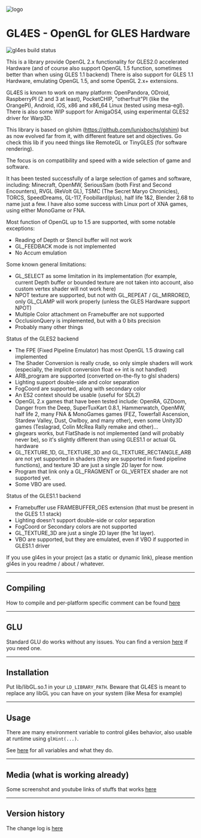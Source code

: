 ![logo](gl4es.png "gl4es logo")

GL4ES - OpenGL for GLES Hardware
====

![gl4es build status](https://api.travis-ci.org/ptitSeb/gl4es.png "gl4es build status")

This is a library provide OpenGL 2.x functionality for GLES2.0 accelerated Hardware (and of course also support OpenGL 1.5 function, sometimes better than when using GLES 1.1 backend)
There is also support for GLES 1.1 Hardware, emulating OpenGL 1.5, and some OpenGL 2.x+ extensions.

GL4ES is known to work on many platform: OpenPandora, ODroid, RaspberryPI (2 and 3 at least), PocketCHIP, "otherfruit"PI (like the OrangePI), Android, iOS, x86 and x86_64 Linux (tested using mesa-egl). There is also some WIP support for AmigaOS4, using experimental GLES2 driver for Warp3D.

This library is based on glshim (https://github.com/lunixbochs/glshim) but as now evolved far from it, with different feature set and objectives. Go check this lib if you need things like RemoteGL or TinyGLES (for software rendering).

The focus is on compatibility and speed with a wide selection of game and software.

It has been tested successfully of a large selection of games and software, including: Minecraft, OpenMW, SeriousSam (both First and Second Encounters), RVGL (ReVolt GL), TSMC (The Secret Maryo Chronicles), TORCS, SpeedDreams, GL-117, Foobillard(plus), half life 1&2, Blender 2.68 to name just a few. I have also some success with Linux port of XNA games, using either MonoGame or FNA.

Most function of OpenGL up to 1.5 are supported, with some notable exceptions:
 * Reading of Depth or Stencil buffer will not work
 * GL_FEEDBACK mode is not implemented
 * No Accum emulation

Some known general limitations:
 * GL_SELECT as some limitation in its implementation (for example, current Depth buffer or bounded texture are not taken into account, also custom vertex shader will not work here)
 * NPOT texture are supported, but not with GL_REPEAT / GL_MIRRORED, only GL_CLAMP will work properly (unless the GLES Hardware support NPOT)
 * Multiple Color attachment on Framebuffer are not supported
 * OcclusionQuery is implemented, but with a 0 bits precision
 * Probably many other things

Status of the GLES2 backend
 * The FPE (Fixed Pipeline Emulator) has most OpenGL 1.5 drawing call implemented
 * The Shader Conversion is really crude, so only simple shaders will work (especially, the implicit conversion float <-> int is not handled)
 * ARB_program are supported (converted on-the-fly to glsl shaders)
 * Lighting support double-side and color separation
 * FogCoord are supported, along with secondary color
 * An ES2 context should be usable (useful for SDL2)
 * OpenGL 2.x games that have been tested include: OpenRA, GZDoom, Danger from the Deep, SuperTuxKart 0.8.1, Hammerwatch, OpenMW, half life 2, many FNA & MonoGames games (FEZ, Towerfall Ascension, Stardew Valley, Dust, Owlboy, and many other), even some Unity3D games (Teslagrad, Colin McRea Rally remake and other)...
 * glxgears works, but FlatShade is not implemented (and will probably never be), so it's slightly different than using GLES1.1 or actual GL hardware
 * GL_TEXTURE_1D, GL_TEXTURE_3D and GL_TEXTURE_RECTANGLE_ARB are not yet supported in shaders (they are supported in fixed pipeline functions), and texture 3D are just a single 2D layer for now.
 * Program that link only a GL_FRAGMENT or GL_VERTEX shader are not supported yet.
 * Some VBO are used.

Status of the GLES1.1 backend
 * Framebuffer use FRAMEBUFFER_OES extension (that must be present in the GLES 1.1 stack)
 * Lighting doesn't support double-side or color separation
 * FogCoord or Secondary colors are not supported
 * GL_TEXTURE_3D are just a single 2D layer (the 1st layer).
 * VBO are supported, but they are emulated, even if VBO if supported in GLES1.1 driver

If you use gl4es in your project (as a static or dynamic link), please mention gl4es in you readme / about / whatever.

----

Compiling
----
How to compile and per-platform specific comment can be found [here](COMPILE.md)

----

GLU
----

Standard GLU do works without any issues. You can find a version [here](https://github.com/ptitSeb/GLU) if you need one.

----

Installation
----

Put lib/libGL.so.1 in your `LD_LIBRARY_PATH`.
Beware that GL4ES is meant to replace any libGL you can have on your system (like Mesa for example)

----

Usage
----

There are many environment variable to control gl4es behavior, also usable at runtime using `glHint(...)`.

See [here](USAGE.md) for all variables and what they do.

----

Media (what is working already)
----

Some screenshot and youtube links of stuffs that works [here](MEDIA.md)

----

Version history
----

The change log is [here](CHANGELOG.md)
